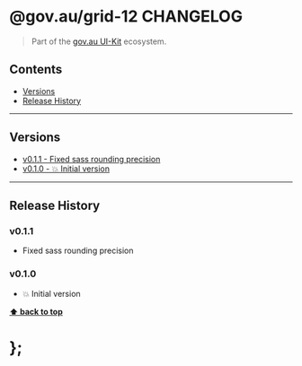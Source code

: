 @gov.au/grid-12 CHANGELOG
======================

> Part of the [gov.au UI-Kit](https://github.com/govau/uikit/) ecosystem.


## Contents

* [Versions](#install)
* [Release History](#release-history)


----------------------------------------------------------------------------------------------------------------------------------------------------------------


## Versions

* [v0.1.1 - Fixed sass rounding precision](v011)
* [v0.1.0 - 💥 Initial version](v010)


----------------------------------------------------------------------------------------------------------------------------------------------------------------


## Release History

### v0.1.1

- Fixed sass rounding precision


### v0.1.0

- 💥 Initial version


**[⬆ back to top](#contents)**


# };
